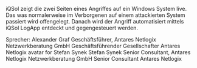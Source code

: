 iQSol zeigt die zwei Seiten eines Angriffes auf ein Windows System live. Das was normalerweise im Verborgenen auf einem attackierten System passiert wird offengelegt. Danach wird der Angriff automatisiert mittels iQSol LogApp entdeckt und gegengesteuert werden.

Sprecher:
Alexander Graf
Geschäftsführer, Antares Netlogix Netzwerkberatung GmbH
Geschäftsführender Gesellschafter Antares Netlogix
avatar for Stefan Synek
Stefan Synek
Senior Consultant, Antares Netlogix Netzwerkberatung GmbH
Senior Consultant Antares Netlogix
